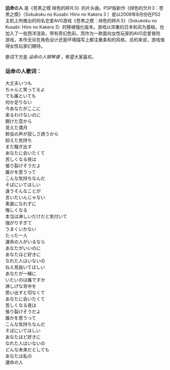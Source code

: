 

**运命の人** 是《苍黑之楔 绯色的碎片3》的片头曲。PSP版新作《绯色的欠片3：苍黑之楔》（Sokukoku no Kusabi: Hiiro no
Kakera 3 ）是以2008年8月份在PS2主机上所推出的同名恋爱AVG游戏《苍黑之楔：绯色的碎片3》（Sokukoku no Kusabi:
Hiiro no Kakera
3）的移植强化版本。游戏以浓重的日本和风为基础，也加入了一些西洋渲染，带有奇幻色彩。而作为一款面向女性玩家的AVG恋爱冒险游戏，本作无论在角色设计还是环境描写上都注重柔和的风格，总的来说，游戏值得女性玩家们期待。

  
歌词下方是 _运命の人钢琴谱_ ，希望大家喜欢。

### 运命の人歌词：

大丈夫いつも  
ちゃんと笑ってるよ  
でも誰といても  
何か足りない  
今あなたがここに  
来るわけないのに  
開けた窓から  
見えた満月  
鈴虫の声が寂しさ誘うから  
抑えた気持ち  
また騒ぎ出す  
あなたに会いたくて  
苦しくなる夜は  
張り裂けそうだよ  
誰かを思うって  
こんな気持ちなんだ  
そばにいてほしい  
違うそんなことが  
言いたいんじゃない  
素直になれずに  
悔しくなる  
本当は淋しいだけだと気付いて  
強がりすぎて  
うまくいかない  
たった一人  
運命の人がいるなら  
あなたがいいのに  
あなたほど好きに  
なれた人はいないの  
ねえ見抜いてほしい  
あなたが一緒に  
いたいのは誰ですか  
淋しげな背中を  
思い出すと切なくて  
あなたに会いたくて  
苦しくなる夜は  
張り裂けそうだよ  
誰かを思うって  
こんな気持ちなんだ  
そばにいてほしい  
あなたほど好きに  
なれた人はいないの  
どんな未来だとしても  
あなたは私の  
運命の人

